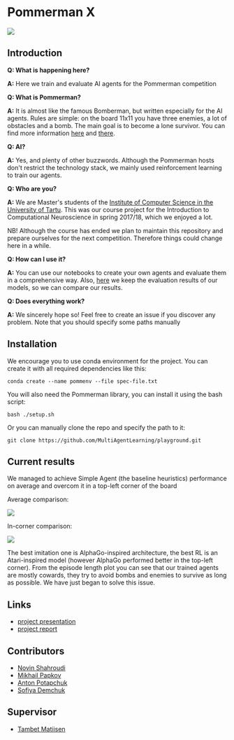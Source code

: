# Pommerman X

![](https://media.giphy.com/media/9xySe58jgkoarfDWgO/giphy.gif)

## Introduction

**Q: What is happening here?**

**A:** Here we train and evaluate AI agents for the Pommerman competition

**Q: What is Pommerman?**

**A:** It is almost like the famous Bomberman, but written especially for the AI agents.
Rules are simple: on the board 11x11 you have three enemies, a lot of obstacles and a bomb. 
The main goal is to become a lone survivor. 
You can find more information [here](https://github.com/MultiAgentLearning/playground) and [there](https://www.pommerman.com/).

**Q: AI?**

**A:** Yes, and plenty of other buzzwords. 
Although the Pommerman hosts don't restrict the technology stack, we mainly used reinforcement learning to train our agents.

**Q: Who are you?**

**A:** We are Master's students of the [Institute of Computer Science in the University of Tartu](https://www.cs.ut.ee/et). 
This was our course project for the Introduction to Computational Neuroscience in spring 2017/18, which we enjoyed a lot.

NB! Although the course has ended we plan to maintain this repository and prepare ourselves for the next competition.
Therefore things could change here in a while.

**Q: How can I use it?**

**A:** You can use our notebooks to create your own agents and evaluate them in a comprehensive way. 
Also, [here]() we keep the evaluation results of our models, so we can compare our results.

**Q: Does everything work?**

**A:** We sincerely hope so! Feel free to create an issue if you discover any problem. Note that you should specify some paths manually

## Installation 

We encourage you to use conda environment for the project. You can create it with all required dependencies like this:

```
conda create --name pommenv --file spec-file.txt
```

You will also need the Pommerman library, you can install it using the bash script:

```
bash ./setup.sh
```

Or you can manually clone the repo and specify the path to it:

```
git clone https://github.com/MultiAgentLearning/playground.git
```

## Current results

We managed to achieve Simple Agent (the baseline heuristics) performance on average and overcom it in a top-left corner of the board

Average comparison:

![](https://i.imgur.com/NCg3fO3.png)

In-corner comparison:

![](https://i.imgur.com/SO3iAV0.png)

The best imitation one is AlphaGo-inspired architecture, the best RL is an Atari-inspired model 
(however AlphaGo performed better in the top-left corner).
From the episode length plot you can see that our trained agents are mostly cowards, they try to avoid bombs and enemies to survive as long as possible. 
We have just began to solve this issue.

## Links

* [project presentation](https://docs.google.com/presentation/d/10MCSWuFEfYOpVyUePKt8Rmv49Q33xiP-W3BbjTrFgN8/edit?usp=sharing)
* [project report](report.pdf)

## Contributors

* [Novin Shahroudi](https://github.com/novinsh)
* [Mikhail Papkov](https://github.com/papkov)
* [Anton Potapchuk](https://github.com/AntonPotapchuk)
* [Sofiya Demchuk](https://github.com/SofiyaDemchuk)

## Supervisor

* [Tambet Matiisen](https://github.com/tambetm)
